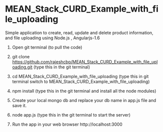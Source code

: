 # MEAN_Stack_CURD_Example_with_file_uploading
Simple application to create, read, update and delete product information, and file uploading using Node.js , Angularjs-1.6

1. Open git terminal (to pull the code)

2. git clone https://github.com/rajeshcbp/MEAN_Stack_CURD_Example_with_file_uploading.git  (type this in the git terminal)

3. cd MEAN_Stack_CURD_Example_with_file_uploading (type this in git terminal switch to MEAN_Stack_CURD_Example_with_file_uploading)

4. npm install (type this in the git terminal and install all the node modules)

5. Create your local mongo db and replace your db name in app.js file and save it.

6. node app.js (type this in the git terminal to start the server)

7. Run the app in your web browser http://localhost:3000